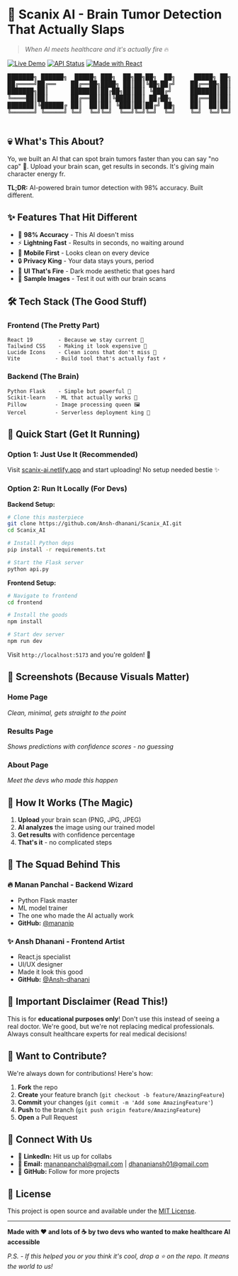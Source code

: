 # 🧠 Scanix AI - Brain Tumor Detection That Actually Slaps

> *When AI meets healthcare and it's actually fire* 🔥

[![Live Demo](https://img.shields.io/badge/🚀_Live_Demo-Netlify-00C7B7?style=for-the-badge)](https://scanix-ai.netlify.app)
[![API Status](https://img.shields.io/badge/🔥_API-Vercel-000000?style=for-the-badge)](https://scanix-ai.vercel.app/api/health)
[![Made with React](https://img.shields.io/badge/⚛️_Made_with-React_19-61DAFB?style=for-the-badge)](https://reactjs.org/)
<pre>
███████╗ ██████╗  █████╗ ███╗  ██╗██╗██╗  ██╗     █████╗ ██╗
██╔════╝██╔══    ██╔══██╗████╗ ██║██║╚██╗██╔╝    ██╔══██╗██║
███████╗██║      ███████║██╔██╗██║██║ ╚███╔╝     ███████║██║
╚════██║██║      ██╔══██║██║╚████║██║ ██╔██╗     ██╔══██║██║
███████║╚██████╔ ██║  ██║██║ ╚███║██║██╔╝ ██╗    ██║  ██║██║
╚══════╝ ╚═════╝ ╚═╝  ╚═╝╚═╝  ╚══╝╚═╝╚═╝  ╚═╝    ╚═╝  ╚═╝╚═╝

</pre>
## 💀 What's This About?

Yo, we built an AI that can spot brain tumors faster than you can say "no cap" 💯. Upload your brain scan, get results in seconds. It's giving main character energy fr.

**TL;DR:** AI-powered brain tumor detection with 98% accuracy. Built different. 

## ✨ Features That Hit Different

- 🎯 **98% Accuracy** - This AI doesn't miss
- ⚡ **Lightning Fast** - Results in seconds, no waiting around
- 📱 **Mobile First** - Looks clean on every device
- 🔒 **Privacy King** - Your data stays yours, period
- 🎨 **UI That's Fire** - Dark mode aesthetic that goes hard
- 🧪 **Sample Images** - Test it out with our brain scans

## 🛠️ Tech Stack (The Good Stuff)

### Frontend (The Pretty Part)
```
React 19        - Because we stay current 💅
Tailwind CSS    - Making it look expensive 💎
Lucide Icons    - Clean icons that don't miss 🎯
Vite           - Build tool that's actually fast ⚡
```

### Backend (The Brain)
```
Python Flask    - Simple but powerful 🐍
Scikit-learn   - ML that actually works 🤖
Pillow         - Image processing queen 🖼️
Vercel         - Serverless deployment king 👑
```

## 🚀 Quick Start (Get It Running)

### Option 1: Just Use It (Recommended)
Visit [scanix-ai.netlify.app](https://scanixai.netlify.app/) and start uploading! No setup needed bestie ✨

### Option 2: Run It Locally (For Devs)

**Backend Setup:**
```bash
# Clone this masterpiece
git clone https://github.com/Ansh-dhanani/Scanix_AI.git
cd Scanix_AI

# Install Python deps
pip install -r requirements.txt

# Start the Flask server
python api.py
```

**Frontend Setup:**
```bash
# Navigate to frontend
cd frontend

# Install the goods
npm install

# Start dev server
npm run dev
```

Visit `http://localhost:5173` and you're golden! 🌟

## 📸 Screenshots (Because Visuals Matter)

### Home Page
*Clean, minimal, gets straight to the point*

### Results Page  
*Shows predictions with confidence scores - no guessing*

### About Page
*Meet the devs who made this happen*

## 🎯 How It Works (The Magic)

1. **Upload** your brain scan (PNG, JPG, JPEG)
2. **AI analyzes** the image using our trained model
3. **Get results** with confidence percentage
4. **That's it** - no complicated steps

## 👥 The Squad Behind This

### 🔥 Manan Panchal - Backend Wizard
- Python Flask master
- ML model trainer
- The one who made the AI actually work
- **GitHub:** [@mananjp](https://github.com/mananjp)

### ✨ Ansh Dhanani - Frontend Artist  
- React.js specialist
- UI/UX designer
- Made it look this good
- **GitHub:** [@Ansh-dhanani](https://github.com/Ansh-dhanani)

## 🚨 Important Disclaimer (Read This!)

This is for **educational purposes only**! Don't use this instead of seeing a real doctor. We're good, but we're not replacing medical professionals. Always consult healthcare experts for real medical decisions! 

## 🤝 Want to Contribute?

We're always down for contributions! Here's how:

1. **Fork** the repo
2. **Create** your feature branch (`git checkout -b feature/AmazingFeature`)
3. **Commit** your changes (`git commit -m 'Add some AmazingFeature'`)
4. **Push** to the branch (`git push origin feature/AmazingFeature`)
5. **Open** a Pull Request

## 📱 Connect With Us

- 💼 **LinkedIn:** Hit us up for collabs
- 📧 **Email:** mananpanchal@gmail.com | dhananiansh01@gmail.com
- 🐙 **GitHub:** Follow for more projects

## 📄 License

This project is open source and available under the [MIT License](LICENSE).

---

**Made with ❤️ and lots of ☕ by two devs who wanted to make healthcare AI accessible**

*P.S. - If this helped you or you think it's cool, drop a ⭐ on the repo. It means the world to us!*
